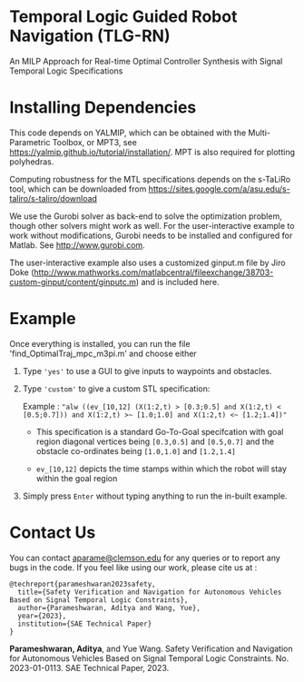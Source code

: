 # Temporal Logic Guided Robot Navigation (TLG-RN)
An MILP Approach for Real-time Optimal Controller Synthesis with Signal Temporal Logic Specifications


# Installing Dependencies

This code depends on YALMIP, which can be obtained with the Multi-Parametric Toolbox, or MPT3, 
see https://yalmip.github.io/tutorial/installation/. MPT is also required for plotting polyhedras.

Computing robustness for the MTL specifications depends on the s-TaLiRo tool, which can be downloaded from
https://sites.google.com/a/asu.edu/s-taliro/s-taliro/download

We use the Gurobi solver as back-end to solve the optimization problem, though other solvers might work as well. 
For the user-interactive example to work without modifications, Gurobi needs to be installed and configured for Matlab. 
See http://www.gurobi.com.

The user-interactive example also uses a customized ginput.m file by Jiro Doke (http://www.mathworks.com/matlabcentral/fileexchange/38703-custom-ginput/content/ginputc.m) and is included here.

# Example

Once everything is installed, you can run the file 'find_OptimalTraj_mpc_m3pi.m' and choose either 

1) Type ```'yes'``` to use a GUI to give inputs to waypoints and obstacles.

2) Type ```'custom'``` to give a custom STL specification:

    Example : ``` "alw ((ev_[10,12] (X(1:2,t) > [0.3;0.5] and X(1:2,t) < [0.5;0.7])) and X(1:2,t) >~ [1.0;1.0] and X(1:2,t) <~ [1.2;1.4])" ```
    * This specification is a standard Go-To-Goal specifcation with goal region diagonal vertices being ```[0.3,0.5]``` and ```[0.5,0.7]``` and the obstacle co-ordinates being ```[1.0,1.0]``` and ```[1.2,1.4]```

    * ```ev_[10,12]``` depicts the time stamps within which the robot will stay within the goal region

3) Simply press ```Enter``` without typing anything to run the in-built example.

# Contact Us

You can contact aparame@clemson.edu for any queries or to report any bugs in the code.
If you feel like using our work, please cite us at :

```
@techreport{parameshwaran2023safety,
  title={Safety Verification and Navigation for Autonomous Vehicles Based on Signal Temporal Logic Constraints},
  author={Parameshwaran, Aditya and Wang, Yue},
  year={2023},
  institution={SAE Technical Paper}
}
```
**Parameshwaran, Aditya**, and Yue Wang. Safety Verification and Navigation for Autonomous Vehicles Based on Signal Temporal Logic Constraints. No. 2023-01-0113. SAE Technical Paper, 2023.
